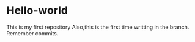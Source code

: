 # Hello-world
This is my first repository
Also,this is the first time writting in the branch.
Remember commits.
